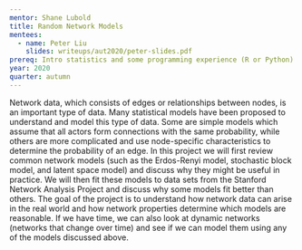 ```yaml
---
mentor: Shane Lubold
title: Random Network Models
mentees:
  - name: Peter Liu
    slides: writeups/aut2020/peter-slides.pdf
prereq: Intro statistics and some programming experience (R or Python).
year: 2020
quarter: autumn
---
```

Network data, which consists of edges or relationships between nodes, is an important type of data. Many statistical models have been proposed to understand and model this type of data. Some are simple models which assume that all actors form connections with the same probability, while others are more complicated and use node-specific characteristics to determine the probability of an edge. In this project we will first review common network models (such as the Erdos-Renyi model, stochastic block model, and latent space model) and discuss why they might be useful in practice. We will then fit these models to data sets from the Stanford Network Analysis Project and discuss why some models fit better than others. The goal of the project is to understand how network data can arise in the real world and how network properties determine which models are reasonable. If we have time, we can also look at dynamic networks (networks that change over time) and see if we can model them using any of the models discussed above.